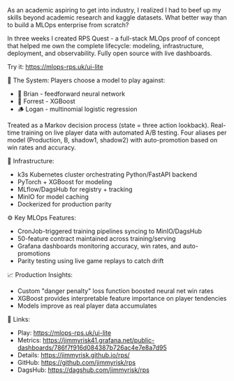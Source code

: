As an academic aspiring to get into industry, I realized I had to beef up my skills beyond academic research and kaggle datasets. What better way than to build a MLOps enterprise from scratch?  

In three weeks I created RPS Quest - a full-stack MLOps proof of concept that helped me own the complete lifecycle: modeling, infrastructure, deployment, and observability. Fully open source with live dashboards.


Try it: https://mlops-rps.uk/ui-lite

🧮 The System:
Players choose a model to play against:
* 🧠 Brian - feedforward neural network
* 🌲 Forrest - XGBoost
* 🪵 Logan - multinomial logistic regression

Treated as a Markov decision process (state = three action lookback). Real-time training on live player data with automated A/B testing. Four aliases per model (Production, B, shadow1, shadow2) with auto-promotion based on win rates and accuracy.



🧭 Infrastructure: 
* k3s Kubernetes cluster orchestrating Python/FastAPI backend
* PyTorch + XGBoost for modeling
* MLflow/DagsHub for registry + tracking
* MinIO for model caching
* Dockerized for production parity



⚙️ Key MLOps Features:
* CronJob-triggered training pipelines syncing to MinIO/DagsHub
* 50-feature contract maintained across training/serving
* Grafana dashboards monitoring accuracy, win rates, and auto-promotions
* Parity testing using live game replays to catch drift



📈 Production Insights:
* Custom "danger penalty" loss function boosted neural net win rates
* XGBoost provides interpretable feature importance on player tendencies
* Models improve as real player data accumulates  



🔗 Links:
* Play: https://mlops-rps.uk/ui-lite
* Metrics: https://jimmyrisk41.grafana.net/public-dashboards/786f7f916d084387b726ac4e7e8a7d95
* Details: https://jimmyrisk.github.io/rps/
* GitHub: https://github.com/jimmyrisk/rps
* DagsHub: https://dagshub.com/jimmyrisk/rps
